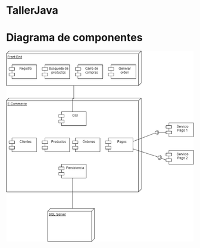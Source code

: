 # TallerJava

# Diagrama de componentes

![alt text](https://github.com/arqempsw/TallerJava/blob/main/DiagramaComponentes.png)
